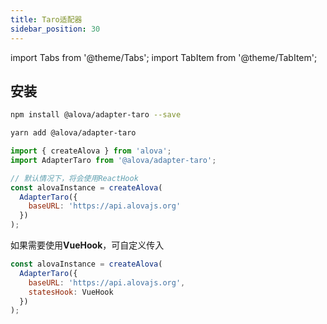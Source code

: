 ```yaml
---
title: Taro适配器
sidebar_position: 30
---
```


import Tabs from '@theme/Tabs';
import TabItem from '@theme/TabItem';

## 安装

<Tabs groupId="framework">
<TabItem value="1" label="npm">

```bash
npm install @alova/adapter-taro --save
```

</TabItem>
<TabItem value="2" label="yarn">

```bash
yarn add @alova/adapter-taro
```

</TabItem>
</Tabs>

```javascript
import { createAlova } from 'alova';
import AdapterTaro from '@alova/adapter-taro';

// 默认情况下，将会使用ReactHook
const alovaInstance = createAlova(
  AdapterTaro({
    baseURL: 'https://api.alovajs.org'
  })
);
```

如果需要使用**VueHook**，可自定义传入

```javascript
const alovaInstance = createAlova(
  AdapterTaro({
    baseURL: 'https://api.alovajs.org',
    statesHook: VueHook
  })
);
```
